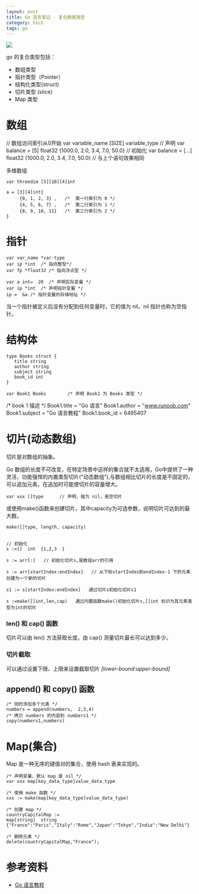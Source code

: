 ```yaml
---
layout: post
title: Go 语言笔记 - 复合数据类型
category: tech
tags: go
---
```

![](https://cdn.kelu.org/blog/tags/go.jpg)

go 的复合类型包括：

*   数组类型
*   指针类型（Pointer）
*   结构化类型(struct)
*   切片类型 (slice)
*   Map 类型


# 数组

// 数组访问索引从0开始
	var variable_name [SIZE] variable_type 			// 声明
	var balance =  [5] float32 {1000.0,  2.0,  3.4,  7.0,  50.0}  // 初始化
	var balance =  [...] float32 {1000.0,  2.0,  3.4,  7.0,  50.0} // 与上个语句效果相同

多维数组

	var threedim [5][10][4]int
	
	a = [3][4]int{  
		 {0, 1, 2, 3} ,   /*  第一行索引为 0 */
		 {4, 5, 6, 7} ,   /*  第二行索引为 1 */
		 {8, 9, 10, 11}   /*  第三行索引为 2 */
	}

# 指针

	var var_name *var-type
	var ip *int  /* 指向整型*/  
	var fp *float32 /* 指向浮点型 */

	var a int=  20  /* 声明实际变量 */  
	var ip *int  /* 声明指针变量 */ 
	ip =  &a /* 指针变量的存储地址 */

当一个指针被定义后没有分配到任何变量时，它的值为 nil。nil 指针也称为空指针。

# 结构体

	type Books struct {
	   title string
	   author string
	   subject string
	   book_id int
	}

	var Book1 Books        /* 声明 Book1 为 Books 类型 */
  
   /* book 1 描述 */
   Book1.title = "Go 语言"
   Book1.author = "www.runoob.com"
   Book1.subject = "Go 语言教程"
   Book1.book_id = 6495407

# 切片(动态数组)

切片是对数组的抽象。

Go 数组的长度不可改变，在特定场景中这样的集合就不太适用，Go中提供了一种灵活，功能强悍的内置类型切片("动态数组"),与数组相比切片的长度是不固定的，可以追加元素，在追加时可能使切片的容量增大。

	var xxx []type		// 声明，值为 nil，是空切片

或使用make()函数来创建切片，其中capacity为可选参数，说明切片可达到的最大数。

	make([]type, length, capacity)


	// 初始化
	s :=[]  int  {1,2,3  }  

	s := arr[:]   // 初始化切片s,是数组arr的引用

	s := arr[startIndex:endIndex]   // 从下标startIndex到endIndex-1 下的元素创建为一个新的切片

	s1 := s[startIndex:endIndex]   通过切片s初始化切片s1

	s :=make([]int,len,cap)   通过内置函数make()初始化切片s,[]int 标识为其元素类型为int的切片

### len() 和 cap() 函数

切片可以由 len() 方法获取长度。由 cap() 测量切片最长可以达到多少。

### 切片截取

可以通过设置下限、上限来设置截取切片 _[lower-bound:upper-bound]_

## append() 和 copy() 函数

	/* 同时添加多个元素 */ 
	numbers = append(numbers,  2,3,4)
	/* 拷贝 numbers 的内容到 numbers1 */ 
	copy(numbers1,numbers)

# Map(集合)

Map 是一种无序的键值对的集合，使用 hash 表来实现的。

	/* 声明变量，默认 map 是 nil */  
	var xxx map[key_data_type]value_data_type 

	/* 使用 make 函数 */ 
	xxx := make(map[key_data_type]value_data_type)

	/* 创建 map */
	countryCapitalMap := 
	map[string]  string  {"France":"Paris","Italy":"Rome","Japan":"Tokyo","India":"New Delhi"}

	/* 删除元素 */  
	delete(countryCapitalMap,"France");

# 参考资料

* [Go 语言教程](http://www.runoob.com/go/go-tutorial.html)
